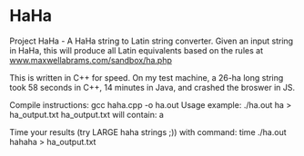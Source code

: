 # HaHa
Project HaHa - A HaHa string to Latin string converter. 
Given an input string in HaHa, this will produce all Latin equivalents based on the rules at www.maxwellabrams.com/sandbox/ha.php

This is written in C++ for speed. On my test machine, a 26-ha long string took 58 seconds in C++, 14 minutes in Java, and crashed the broswer in JS.

Compile instructions: gcc haha.cpp -o ha.out
Usage example: ./ha.out ha > ha_output.txt
ha_output.txt will contain: a

Time your results (try LARGE haha strings ;)) with command: time ./ha.out hahaha > ha_output.txt
